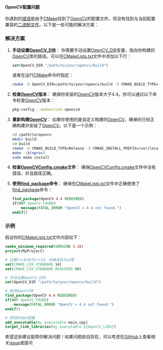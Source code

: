 

#### OpenCV配置问题

你遇到的[错误](https://zh.wikipedia.org/wiki/错误)是由于[CMake](https://zh.wikipedia.org/wiki/CMake)找到了[OpenCV](https://zh.wikipedia.org/wiki/OpenCV)的配置文件，但没有找到与当前配置兼容的[二进制文件](https://zh.wikipedia.org/wiki/二进制文件)。以下是一些可能的解决方案：

### 解决方案

1. **手动设置[OpenCV_DIR](https://zh.wikipedia.org/wiki/OpenCV_DIR)**：
   你需要手动设置[OpenCV_DIR](https://zh.wikipedia.org/wiki/OpenCV_DIR)变量，指向你构建的[OpenCV](https://zh.wikipedia.org/wiki/OpenCV)库的路径。可以在[CMakeLists.txt](https://zh.wikipedia.org/wiki/CMakeLists.txt)文件中添加以下行：
   ```cmake
   set(OpenCV_DIR "/path/to/your/opencv/build")
   ```

   或者在运行[CMake](https://zh.wikipedia.org/wiki/CMake)命令时指定：
   ```bash
   cmake -D OpenCV_DIR=/path/to/your/opencv/build -D CMAKE_BUILD_TYPE=Release -D CMAKE_INSTALL_PREFIX=/usr/local ..
   ```

2. **检查[OpenCV](https://zh.wikipedia.org/wiki/OpenCV)版本**：
   确保你安装的[OpenCV](https://zh.wikipedia.org/wiki/OpenCV)版本大于4.4。你可以通过以下命令检查[OpenCV](https://zh.wikipedia.org/wiki/OpenCV)版本：
   ```bash
   pkg-config --modversion opencv4
   ```

3. **重新构建[OpenCV](https://zh.wikipedia.org/wiki/OpenCV)**：
   如果你使用的是自定义构建的[OpenCV](https://zh.wikipedia.org/wiki/OpenCV)，确保你已经正确构建并安装了[OpenCV](https://zh.wikipedia.org/wiki/OpenCV)。以下是一个示例：
   ```bash
   cd /path/to/opencv
   mkdir build
   cd build
   cmake -D CMAKE_BUILD_TYPE=Release -D CMAKE_INSTALL_PREFIX=/usr/local ..
   make -j$(nproc)
   sudo make install
   ```

4. **检查[OpenCVConfig.cmake](https://zh.wikipedia.org/wiki/OpenCVConfig.cmake)文件**：
   确保[OpenCVConfig.cmake](https://zh.wikipedia.org/wiki/OpenCVConfig.cmake)文件中没有错误，并且路径正确。

5. **使用[find_package](https://zh.wikipedia.org/wiki/find_package)命令**：
   确保在[CMakeLists.txt](https://zh.wikipedia.org/wiki/CMakeLists.txt)文件中正确使用了[find_package](https://zh.wikipedia.org/wiki/find_package)命令：
   ```cmake
   find_package(OpenCV 4.4 REQUIRED)
   if(NOT OpenCV_FOUND)
       message(FATAL_ERROR "OpenCV > 4.4 not found.")
   endif()
   ```

### 示例

假设你的[CMakeLists.txt](https://zh.wikipedia.org/wiki/CMakeLists.txt)文件内容如下：

```cmake
cmake_minimum_required(VERSION 3.10)
project(MyProject)

# 设置C++标准为C++14，并确保其为必需
set(CMAKE_CXX_STANDARD 14)
set(CMAKE_CXX_STANDARD_REQUIRED ON)

# 手动设置OpenCV_DIR
set(OpenCV_DIR "/path/to/your/opencv/build")

# 查找OpenCV库
find_package(OpenCV 4.4 REQUIRED)
if(NOT OpenCV_FOUND)
    message(FATAL_ERROR "OpenCV > 4.4 not found.")
endif()

# 其他CMake配置
add_executable(my_executable main.cpp)
target_link_libraries(my_executable ${OpenCV_LIBS})
```

希望这些建议能帮你解决问题！如果问题依旧存在，可以考虑在[GitHub](https://zh.wikipedia.org/wiki/GitHub)上查看相关[issue](https://zh.wikipedia.org/wiki/issue)或提问